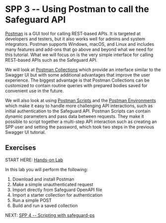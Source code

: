 # SPP 3 -- Using Postman to call the Safeguard API

[Postman](https://www.getpostman.com/) is a GUI tool for calling REST-based
APIs. It is targeted at developers and testers, but it also works well
for admins and system integrators. Postman supports Windows, macOS, and Linux
and includes many features and add-ons that go above and beyond what we need
for this tutorial. What we will focus on is the very simple interface for
calling REST-based APIs such as the Safeguard API.

We will look at
[Postman Collections](https://learning.getpostman.com/docs/postman/collections/intro_to_collections/)
which provide an interface similar to the Swagger UI but with some additional
advantages that improve the user experience. The biggest advantage is that
Postman Collections can be customized to contain routine queries with prepared
bodies saved for convenient use in the future.

We will also look at using
[Postman Scripts](https://learning.getpostman.com/docs/postman/scripts/intro_to_scripts/)
and the
[Postman Environments](https://learning.getpostman.com/docs/postman/environments_and_globals/intro_to_environments_and_globals/)
which make it easy to handle more challenging API interactions, such as
initial authentication to the Safeguard API. Postman Scripts can contain
dynamic parameters and pass data between requests. They make it possible to
script together a multi-step API interaction such as creating an SPP user and
setting the password, which took two steps in the previous Swagger UI tutorial.

## Exercises

START HERE: [Hands-on Lab](postman-hol.md)

In this lab you will perform the following:

1. Download and install Postman
2. Make a simple unauthenticated request
3. Import directly from Safeguard OpenAPI file
4. Import a starter collection for authentication
5. Run a simple POST
6. Build and run a saved collection

NEXT: [SPP 4 -- Scripting with safeguard-ps](../spp4-safeguard-ps)